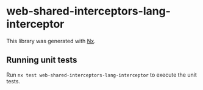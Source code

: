 # web-shared-interceptors-lang-interceptor

This library was generated with [Nx](https://nx.dev).

## Running unit tests

Run `nx test web-shared-interceptors-lang-interceptor` to execute the unit tests.
